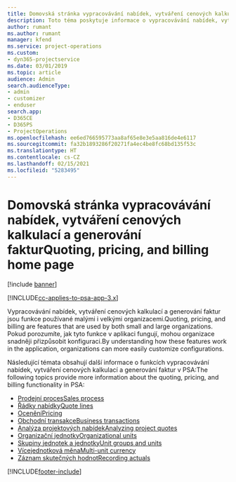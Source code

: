 ```yaml
---
title: Domovská stránka vypracovávání nabídek, vytváření cenových kalkulací a generování faktur
description: Toto téma poskytuje informace o vypracovávání nabídek, vytváření cenových kalkulací a generování faktur.
author: rumant
ms.author: rumant
manager: kfend
ms.service: project-operations
ms.custom:
- dyn365-projectservice
ms.date: 03/01/2019
ms.topic: article
audience: Admin
search.audienceType:
- admin
- customizer
- enduser
search.app:
- D365CE
- D365PS
- ProjectOperations
ms.openlocfilehash: ee6ed766595773aa8af65e8e3e5aa816de4e6117
ms.sourcegitcommit: fa32b1893286f20271fa4ec4be8fc68bd135f53c
ms.translationtype: HT
ms.contentlocale: cs-CZ
ms.lasthandoff: 02/15/2021
ms.locfileid: "5283495"
---
```

# <a name="quoting-pricing-and-billing-home-page"></a><span data-ttu-id="186e8-103">Domovská stránka vypracovávání nabídek, vytváření cenových kalkulací a generování faktur</span><span class="sxs-lookup"><span data-stu-id="186e8-103">Quoting, pricing, and billing home page</span></span>

[!include [banner](../includes/psa-now-project-operations.md)]

[!INCLUDE[cc-applies-to-psa-app-3.x](../includes/cc-applies-to-psa-app-3x.md)]

<span data-ttu-id="186e8-104">Vypracovávání nabídek, vytváření cenových kalkulací a generování faktur jsou funkce používané malými i velkými organizacemi.</span><span class="sxs-lookup"><span data-stu-id="186e8-104">Quoting, pricing, and billing are features that are used by both small and large organizations.</span></span> <span data-ttu-id="186e8-105">Pokud porozumíte, jak tyto funkce v aplikaci fungují, mohou organizace snadněji přizpůsobit konfiguraci.</span><span class="sxs-lookup"><span data-stu-id="186e8-105">By understanding how these features work in the application, organizations can more easily customize configurations.</span></span>

<span data-ttu-id="186e8-106">Následující témata obsahují další informace o funkcích vypracovávání nabídek, vytváření cenových kalkulací a generování faktur v PSA:</span><span class="sxs-lookup"><span data-stu-id="186e8-106">The following topics provide more information about the quoting, pricing, and billing functionality in PSA:</span></span>

- [<span data-ttu-id="186e8-107">Prodejní proces</span><span class="sxs-lookup"><span data-stu-id="186e8-107">Sales process</span></span>](basic-sales-process.md)
- [<span data-ttu-id="186e8-108">Řádky nabídky</span><span class="sxs-lookup"><span data-stu-id="186e8-108">Quote lines</span></span>](basic-quote-lines.md)
- [<span data-ttu-id="186e8-109">Ocenění</span><span class="sxs-lookup"><span data-stu-id="186e8-109">Pricing</span></span>](basic-pricing.md)
- [<span data-ttu-id="186e8-110">Obchodní transakce</span><span class="sxs-lookup"><span data-stu-id="186e8-110">Business transactions</span></span>](basic-business-transactions.md)
- [<span data-ttu-id="186e8-111">Analýza projektových nabídek</span><span class="sxs-lookup"><span data-stu-id="186e8-111">Analyzing project quotes</span></span>](basic-analyzing-quotes.md)
- [<span data-ttu-id="186e8-112">Organizační jednotky</span><span class="sxs-lookup"><span data-stu-id="186e8-112">Organizational units</span></span>](advanced-organizational.md)
- [<span data-ttu-id="186e8-113">Skupiny jednotek a jednotky</span><span class="sxs-lookup"><span data-stu-id="186e8-113">Unit groups and units</span></span>](advanced-units.md)
- [<span data-ttu-id="186e8-114">Vícejednotková měna</span><span class="sxs-lookup"><span data-stu-id="186e8-114">Multi-unit currency</span></span>](advanced-currency.md)
- [<span data-ttu-id="186e8-115">Záznam skutečných hodnot</span><span class="sxs-lookup"><span data-stu-id="186e8-115">Recording actuals</span></span>](advanced-actuals.md)


[!INCLUDE[footer-include](../includes/footer-banner.md)]